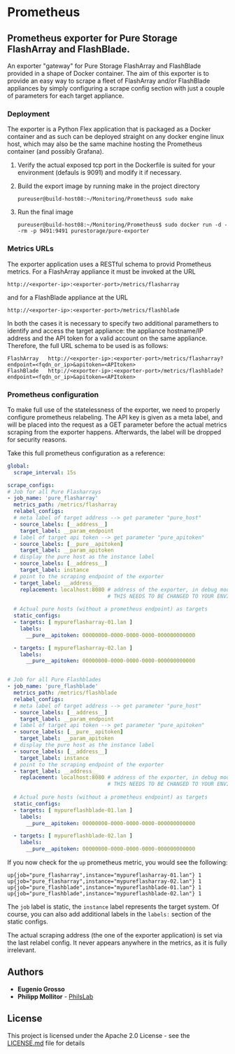 # Prometheus

## Prometheus exporter for Pure Storage FlashArray and FlashBlade.

An exporter "gateway" for Pure Storage FlashArray and FlashBlade provided in a shape of Docker container.
The aim of this exporter is to provide an easy way to scrape a fleet of FlashArray and/or FlashBlade appliances by simply configuring a scrape config section with just a couple of parameters for each target appliance.

### Deployment

The exporter is a Python Flex application that is packaged as a Docker container and as such can be deployed straight on any docker engine linux host, which may also be the same machine hosting the Prometheus container (and possibly Grafana).

1. Verify the actual exposed tcp port in the Dockerfile is suited for your environment (defauls is 9091) and modify it if necessary.
2. Build the export image by running make in the project directory

       pureuser@build-host08:~/Monitoring/Prometheus$ sudo make

3. Run the final image

       pureuser@build-host08:~/Monitoring/Prometheus$ sudo docker run -d --rm -p 9491:9491 purestorage/pure-exporter

### Metrics URLs

The exporter application uses a RESTful schema to provid Prometheus metrics. For a FlashArray appliance it must be invoked at the URL

    http://<exporter-ip>:<exporter-port>/metrics/flasharray

and for a FlashBlade appliance at the URL

    http://<exporter-ip>:<exporter-port>/metrics/flashblade

In both the cases it is necessary to specify two additional paramethers to identify and access the target appliance: the appliance hostname/IP address and the API token for a valid account on the same appliance. Therefore, the full URL schema to be used is as follows:

    FlashArray   http://<exporter-ip>:<exporter-port>/metrics/flasharray?endpoint=<fqdn_or_ip>&apitoken=<APItoken>
    FlashBlade   http://<exporter-ip>:<exporter-port>/metrics/flashblade?endpoint=<fqdn_or_ip>&apitoken=<APItoken>

### Prometheus configuration

To make full use of the statelessness of the exporter, we need to properly configure
prometheus relabeling.
The API key is given as a meta label, and will be placed into the request as a GET
parameter before the actual metrics scraping from the exporter happens.
Afterwards, the label will be dropped for security reasons.

Take this full prometheus configuration as a reference:
```yaml
global:
  scrape_interval: 15s

scrape_configs:
# Job for all Pure Flasharrays
- job_name: 'pure_flasharray'
  metrics_path: /metrics/flasharray
  relabel_configs:
  # meta label of target address --> get parameter "pure_host"
  - source_labels: [__address__]
    target_label: __param_endpoint
  # label of target api token --> get parameter "pure_apitoken"
  - source_labels: [__pure__apitoken]
    target_label: __param_apitoken
  # display the pure host as the instance label
  - source_labels: [__address__]
    target_label: instance
  # point to the scraping endpoint of the exporter
  - target_label: __address__
    replacement: localhost:8080 # address of the exporter, in debug mode
                                # THIS NEEDS TO BE CHANGED TO YOUR ENVIRONMENT
  
  # Actual pure hosts (without a prometheus endpoint) as targets
  static_configs:
  - targets: [ mypureflasharray-01.lan ]
    labels:
      __pure__apitoken: 00000000-0000-0000-0000-000000000000

  - targets: [ mypureflasharray-02.lan ]
    labels:
      __pure__apitoken: 00000000-0000-0000-0000-000000000000


# Job for all Pure Flashblades
- job_name: 'pure_flashblade'
  metrics_path: /metrics/flashblade
  relabel_configs:
  # meta label of target address --> get parameter "pure_host"
  - source_labels: [__address__]
    target_label: __param_endpoint
  # label of target api token --> get parameter "pure_apitoken"
  - source_labels: [__pure__apitoken]
    target_label: __param_apitoken
  # display the pure host as the instance label
  - source_labels: [__address__]
    target_label: instance
  # point to the scraping endpoint of the exporter
  - target_label: __address__
    replacement: localhost:8080 # address of the exporter, in debug mode
                                # THIS NEEDS TO BE CHANGED TO YOUR ENVIRONMENT
    
  # Actual pure hosts (without a prometheus endpoint) as targets
  static_configs:
  - targets: [ mypureflashblade-01.lan ]
    labels:
      __pure__apitoken: 00000000-0000-0000-0000-000000000000

  - targets: [ mypureflashblade-02.lan ]
    labels:
      __pure__apitoken: 00000000-0000-0000-0000-000000000000
```

If you now check for the `up` prometheus metric, you would see the following:
```
up{job="pure_flasharray",instance="mypureflasharray-01.lan"} 1
up{job="pure_flasharray",instance="mypureflasharray-02.lan"} 1
up{job="pure_flashblade",instance="mypureflashblade-01.lan"} 1
up{job="pure_flashblade",instance="mypureflashblade-02.lan"} 1
```

The `job` label is static, the `instance` label represents the target system.
Of course, you can also add additional labels in the `labels:` section of the
static configs.

The actual scraping address (the one of the exporter application) is set via the
last relabel config. It never appears anywhere in the metrics, as it is fully
irrelevant.

## Authors

* **Eugenio Grosso**
* **Philipp Mollitor** - [PhilsLab](https://github.com/PhilsLab)

## License

This project is licensed under the Apache 2.0 License - see the [LICENSE.md](LICENSE.md) file for details
